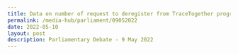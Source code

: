 ```yaml
---
title: Data on number of request to deregister from TraceTogether programme
permalink: /media-hub/parliament/09052022
date: 2022-05-10
layout: post
description: Parliamentary Debate - 9 May 2022
---
```

